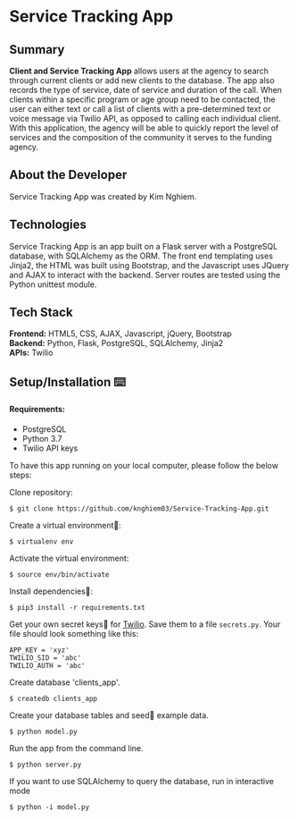 # Service Tracking App

## Summary

**Client and Service Tracking App** allows users at the agency to search through current clients or add new clients to the database. The app also records the type of service, date of service and duration of the call. When clients within a specific program or age group need to be contacted, the user can either text or call a list of clients with a pre-determined text or voice message via Twilio API, as opposed to calling each individual client.  With this application, the agency will be able to quickly report the level of services and the composition of the community it serves to the funding agency.


## About the Developer

Service Tracking App was created by Kim Nghiem. 


## Technologies

Service Tracking App is an app built on a Flask server with a PostgreSQL database, with SQLAlchemy as the ORM. The front end templating uses Jinja2, the HTML was built using Bootstrap, and the Javascript uses JQuery and AJAX to interact with the backend. Server routes are tested using the Python unittest module.

## <a name="tech-stack"></a>Tech Stack

__Frontend:__ HTML5, CSS, AJAX, Javascript, jQuery, Bootstrap <br/>
__Backend:__ Python, Flask, PostgreSQL, SQLAlchemy, Jinja2 <br/>
__APIs:__ Twilio <br/>

## <a name="installation"></a>Setup/Installation ⌨️

#### Requirements:

- PostgreSQL
- Python 3.7
- Twilio API keys

To have this app running on your local computer, please follow the below steps:

Clone repository:
```
$ git clone https://github.com/knghiem03/Service-Tracking-App.git
```
Create a virtual environment🔮:
```
$ virtualenv env
```
Activate the virtual environment:
```
$ source env/bin/activate
```
Install dependencies🔗:
```
$ pip3 install -r requirements.txt
```
Get your own secret keys🔑 for [Twilio](https://www.twilio.com/doers). Save them to a file `secrets.py`. Your file should look something like this:
```
APP_KEY = 'xyz'
TWILIO_SID = 'abc'
TWILIO_AUTH = 'abc'
```
Create database 'clients_app'.
```
$ createdb clients_app
```
Create your database tables and seed🌱 example data.
```
$ python model.py
```
Run the app from the command line.
```
$ python server.py
```
If you want to use SQLAlchemy to query the database, run in interactive mode
```
$ python -i model.py
```

